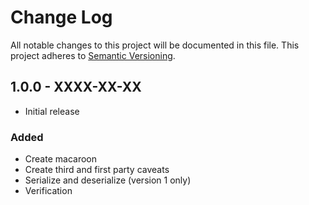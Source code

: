# Change Log

All notable changes to this project will be documented in this file. This project adheres to [Semantic Versioning](http://semver.org/).


## 1.0.0 - XXXX-XX-XX

- Initial release

### Added

- Create macaroon
- Create third and first party caveats
- Serialize and deserialize (version 1 only)
- Verification
